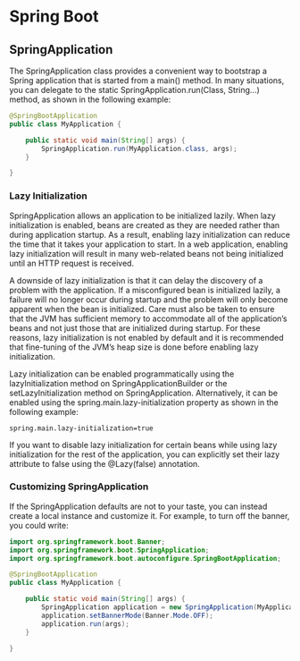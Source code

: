 # Spring Boot

## SpringApplication
The SpringApplication class provides a convenient way to bootstrap a Spring application that is started from a main() method. In many situations, you can delegate to the static SpringApplication.run(Class, String…​) method, as shown in the following example:
```java
@SpringBootApplication
public class MyApplication {

	public static void main(String[] args) {
		SpringApplication.run(MyApplication.class, args);
	}

}
```

### Lazy Initialization
SpringApplication allows an application to be initialized lazily. When lazy initialization is enabled, beans are created as they are needed rather than during application startup. As a result, enabling lazy initialization can reduce the time that it takes your application to start. In a web application, enabling lazy initialization will result in many web-related beans not being initialized until an HTTP request is received.

A downside of lazy initialization is that it can delay the discovery of a problem with the application. If a misconfigured bean is initialized lazily, a failure will no longer occur during startup and the problem will only become apparent when the bean is initialized. Care must also be taken to ensure that the JVM has sufficient memory to accommodate all of the application’s beans and not just those that are initialized during startup. For these reasons, lazy initialization is not enabled by default and it is recommended that fine-tuning of the JVM’s heap size is done before enabling lazy initialization.

Lazy initialization can be enabled programmatically using the lazyInitialization method on SpringApplicationBuilder or the setLazyInitialization method on SpringApplication. Alternatively, it can be enabled using the spring.main.lazy-initialization property as shown in the following example:

```properties
spring.main.lazy-initialization=true
```
If you want to disable lazy initialization for certain beans while using lazy initialization for the rest of the application, you can explicitly set their lazy attribute to false using the @Lazy(false) annotation.



### Customizing SpringApplication
If the SpringApplication defaults are not to your taste, you can instead create a local instance and customize it. For example, to turn off the banner, you could write:


```java
import org.springframework.boot.Banner;
import org.springframework.boot.SpringApplication;
import org.springframework.boot.autoconfigure.SpringBootApplication;

@SpringBootApplication
public class MyApplication {

	public static void main(String[] args) {
		SpringApplication application = new SpringApplication(MyApplication.class);
		application.setBannerMode(Banner.Mode.OFF);
		application.run(args);
	}

}

```